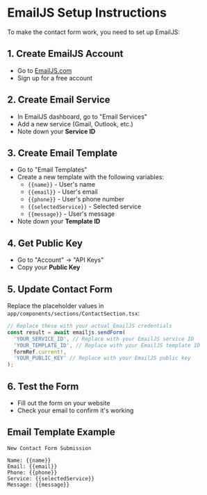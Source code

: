 # EmailJS Setup Instructions

To make the contact form work, you need to set up EmailJS:

## 1. Create EmailJS Account
- Go to [EmailJS.com](https://www.emailjs.com/)
- Sign up for a free account

## 2. Create Email Service
- In EmailJS dashboard, go to "Email Services"
- Add a new service (Gmail, Outlook, etc.)
- Note down your **Service ID**

## 3. Create Email Template
- Go to "Email Templates"
- Create a new template with the following variables:
  - `{{name}}` - User's name
  - `{{email}}` - User's email
  - `{{phone}}` - User's phone number
  - `{{selectedService}}` - Selected service
  - `{{message}}` - User's message
- Note down your **Template ID**

## 4. Get Public Key
- Go to "Account" → "API Keys"
- Copy your **Public Key**

## 5. Update Contact Form
Replace the placeholder values in `app/components/sections/ContactSection.tsx`:

```typescript
// Replace these with your actual EmailJS credentials
const result = await emailjs.sendForm(
  'YOUR_SERVICE_ID', // Replace with your EmailJS service ID
  'YOUR_TEMPLATE_ID', // Replace with your EmailJS template ID
  formRef.current!,
  'YOUR_PUBLIC_KEY' // Replace with your EmailJS public key
);
```

## 6. Test the Form
- Fill out the form on your website
- Check your email to confirm it's working

## Email Template Example
```
New Contact Form Submission

Name: {{name}}
Email: {{email}}
Phone: {{phone}}
Service: {{selectedService}}
Message: {{message}}
``` 
